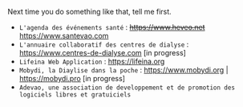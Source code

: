 Next time you do something like that, tell me first.

- `L'agenda des événements santé` : ~~https://www.heveo.net~~ https://www.santevao.com
- `L'annuaire collaboratif des centres de dialyse` : https://www.centres-de-dialyse.com [in progress]
- `Lifeina Web Application` : https://lifeina.org 
- `Mobydi, la Diaylise dans la poche` : https://www.mobydi.org | https://mobydi.pro [in progress]
- `Adevao, une association de developpement et de promotion des logiciels libres et gratuiciels`

